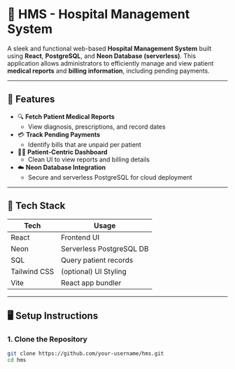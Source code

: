 # 🏥 HMS - Hospital Management System

A sleek and functional web-based **Hospital Management System** built using **React**, **PostgreSQL**, and **Neon Database (serverless)**. This application allows administrators to efficiently manage and view patient **medical reports** and **billing information**, including pending payments.

---

## 🚀 Features

- 🔍 **Fetch Patient Medical Reports**
  - View diagnosis, prescriptions, and record dates
- 💳 **Track Pending Payments**
  - Identify bills that are unpaid per patient
- 🧑‍⚕️ **Patient-Centric Dashboard**
  - Clean UI to view reports and billing details
- ☁️ **Neon Database Integration**
  - Secure and serverless PostgreSQL for cloud deployment

---

## 🧱 Tech Stack

| Tech           | Usage                      |
|----------------|----------------------------|
| React          | Frontend UI                |
| Neon           | Serverless PostgreSQL DB   |
| SQL            | Query patient records      |
| Tailwind CSS   | (optional) UI Styling      |
| Vite           | React app bundler          |

---

## 🖥️ Setup Instructions

### 1. Clone the Repository

```bash
git clone https://github.com/your-username/hms.git
cd hms
